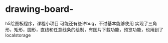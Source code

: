 # drawing-board-
h5绘图板程序，课程小项目
可能还有些许bug，不过基本能够使用
实现了三角形，矩形，圆形，直线和任意线条的绘制，有图片下载功能，预览功能，也用到了localstorage
